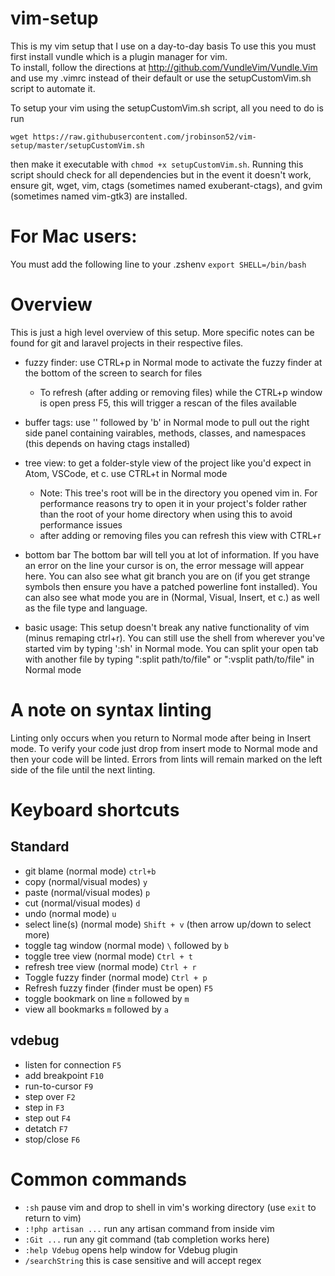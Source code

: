 # vim-setup

This is my vim setup that I use on a day-to-day basis
To use this you must first install vundle which is a plugin manager for vim.<br>
To install, follow the directions at  http://github.com/VundleVim/Vundle.Vim and use my .vimrc instead of their
default or use the setupCustomVim.sh script to automate it.

To setup your vim using the setupCustomVim.sh script, all you need to do is run 
```
wget https://raw.githubusercontent.com/jrobinson52/vim-setup/master/setupCustomVim.sh
```
then make it executable with `chmod +x setupCustomVim.sh`. Running this script should check for all dependencies but in the event it doesn't work, ensure git, wget, vim, ctags (sometimes named exuberant-ctags), and gvim (sometimes named vim-gtk3) are installed.

# For Mac users:

You must add the following line to your .zshenv
`export SHELL=/bin/bash`

# Overview

This is just a high level overview of this setup. More specific notes can be found for git and laravel projects
in their respective files.

- fuzzy finder:
  use CTRL+p in Normal mode to activate the fuzzy finder at the bottom of the screen to search for files
  - To refresh (after adding or removing files) while the CTRL+p window is open press F5, this will trigger a
    rescan of the files available

- buffer tags:
  use '\' followed by 'b' in Normal mode to pull out the right side panel containing vairables, methods, 
  classes, and  namespaces (this depends on having ctags installed)

- tree view:
  to get a folder-style view of the project like you'd expect in Atom, VSCode, et c. use CTRL+t in Normal mode
  - Note: This tree's root will be in the directory you opened vim in. For performance reasons try to open it
    in your project's folder rather than the root of your home directory when using this to avoid performance
    issues
  - after adding or removing files you can refresh this view with CTRL+r

- bottom bar
  The bottom bar will tell you at lot of information. If you have an error on the line your cursor is on,
  the error message will appear here. You can also see what git branch you are on (if you get strange
  symbols then ensure you have a patched powerline font installed). You can also see what mode you are in
  (Normal, Visual, Insert, et c.) as well as the file type and language.

- basic usage:
  This setup doesn't break any native functionality of vim (minus remaping ctrl+r). You can still use the
  shell from wherever you've started vim by typing ':sh' in Normal mode. You can split your open tab with
  another file by typing ":split path/to/file" or ":vsplit path/to/file" in Normal mode

# A note on syntax linting
Linting only occurs when you return to Normal mode after being in Insert mode. To verify your code just
drop from insert mode to Normal mode and then your code will be linted. Errors from lints will remain marked on the left side of the file until the next linting.

# Keyboard shortcuts
## Standard
- git blame (normal mode)
  `ctrl+b`
- copy (normal/visual modes)
  `y`
- paste (normal/visual modes)
  `p`
- cut (normal/visual modes)
  `d`
- undo (normal mode)
  `u`
- select line(s) (normal mode)
  `Shift + v` (then arrow up/down to select more)
- toggle tag window (normal mode)
  `\` followed by `b`
- toggle tree view (normal mode)
  `Ctrl + t`
- refresh tree view (normal mode)
  `Ctrl + r`
- Toggle fuzzy finder (normal mode)
  `Ctrl + p`
- Refresh fuzzy finder (finder must be open)
  `F5`
- toggle bookmark on line
  `m` followed by `m`
- view all bookmarks
  `m` followed by `a`
## vdebug
- listen for connection
  `F5`
- add breakpoint
  `F10`
- run-to-cursor
  `F9`
- step over
  `F2`
- step in
  `F3`
- step out
  `F4`
- detatch
  `F7`
- stop/close
  `F6`
  
# Common commands
- `:sh` pause vim and drop to shell in vim's working directory (use `exit` to return to vim)
- `:!php artisan ...` run any artisan command from inside vim
- `:Git ...` run any git command (tab completion works here)
- `:help Vdebug` opens help window for Vdebug plugin
- `/searchString` this is case sensitive and will accept regex
